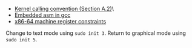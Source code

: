 - [Kernel calling convention (Section A.2)](https://refspecs.linuxfoundation.org/elf/x86_64-abi-0.99.pdf)\
- [Embedded asm in gcc](https://gcc.gnu.org/onlinedocs/gcc/Extended-Asm.html#Extended-Asm)
- [x86-64 machine register constraints](https://gcc.gnu.org/onlinedocs/gcc/Machine-Constraints.html#Machine-Constraints)

Change to text mode using `sudo init 3`. Return to graphical mode using `sudo init 5`.